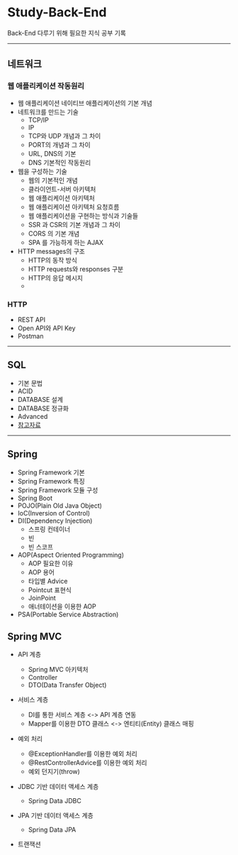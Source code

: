# Study-Back-End
Back-End 다루기 위해 필요한 지식 공부 기록

---

## 네트워크

### 웹 애플리케이션 작동원리

- 웹 애플리케이션 네이티브 애플리케이션의 기본 개념
- 네트워크를 만드는 기술
  - TCP/IP
  - IP
  - TCP와 UDP 개념과 그 차이
  - PORT의 개념과 그 차이
  - URL, DNS의 기본
  - DNS 기본적인 작동원리
- 웹을 구성하는 기술
  - 웹의 기본적인 개념
  - 클라이언트-서버 아키텍처
  - 웹 애플리케이션 아키텍처
  - 웹 애플리케이션 아키텍처 요청흐름
  - 웹 애플리케이션을 구현하는 방식과 기술들
  - SSR 과 CSR의 기본 개념과 그 차이
  - CORS 의 기본 개념
  - SPA 를 가능하게 하는 AJAX
- HTTP messages의 구조
  - HTTP의 동작 방식
  - HTTP requests와 responses 구분
  - HTTP의 응답 메시지
  - 


### HTTP
- REST API
- Open API와 API Key
- Postman

---

## SQL
- 기본 문법
- ACID
- DATABASE 설계
- DATABASE 정규화
- Advanced
- [참고자료]([https://github.com/PgmJun/Study_BackEnd/blob/main/HTTP/HTTP-TIL.md#%EC%BF%A0%ED%82%A4](https://websitesetup.org/wp-content/uploads/2020/08/SQL-Cheat-Sheet-websitesetup.pdf))
---

## Spring
- Spring Framework 기본
- Spring Framework 특징
- Spring Framework 모듈 구성
- Spring Boot
- POJO(Plain Old Java Object)
- IoC(Inversion of Control)
- DI(Dependency Injection)
  - 스프링 컨테이너
  - 빈
  - 빈 스코프
- AOP(Aspect Oriented Programming)
  - AOP 필요한 이유
  - AOP 용어
  - 타입별 Advice
  - Pointcut 표현식
  - JoinPoint
  - 애너테이션을 이용한 AOP
- PSA(Portable Service Abstraction)

## Spring MVC
- API 계층
  - Spring MVC 아키텍처
  - Controller
  - DTO(Data Transfer Object)

- 서비스 계층
  - DI를 통한 서비스 계층 <-> API 계층 연동
  - Mapper를 이용한 DTO 클래스 <-> 엔티티(Entity) 클래스 매핑

- 예외 처리
  - @ExceptionHandler를 이용한 예외 처리
  - @RestControllerAdvice를 이용한 예외 처리
  - 예외 던지기(throw)

- JDBC 기반 데이터 액세스 계층
  - Spring Data JDBC
  
- JPA 기반 데이터 액세스 계층
  - Spring Data JPA

- 트랜잭션
